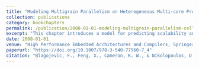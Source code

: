 ```yaml
---
title: "Modeling Multigrain Parallelism on Heterogeneous Multi-core Processors: A Case Study of the Cell BE"
collection: publications
category: bookchapters
permalink: /publication/2008-01-01-modeling-multigrain-parallelism-cell
excerpt: "This chapter introduces a model for predicting scalability and performance of applications exploiting task- and data-level parallelism on heterogeneous multicore systems like the Cell BE."
date: 2008-01-01
venue: "High Performance Embedded Architectures and Compilers, Springer Berlin Heidelberg"
paperurl: "https://doi.org/10.1007/978-3-540-77560-7_4"
citation: "Blagojevic, F., Feng, X., Cameron, K. W., & Nikolopoulos, D. S. (2008). \"Modeling Multigrain Parallelism on Heterogeneous Multi-core Processors: A Case Study of the Cell BE.\" In *High Performance Embedded Architectures and Compilers*, Springer, pp. 38–52. https://doi.org/10.1007/978-3-540-77560-7_4"
---
```

